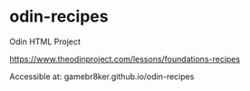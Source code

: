 # odin-recipes
Odin HTML Project

https://www.theodinproject.com/lessons/foundations-recipes

Accessible at: gamebr8ker.github.io/odin-recipes